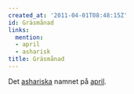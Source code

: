 ```yaml
---
created_at: '2011-04-01T08:48:15Z'
id: Gräsmånad
links:
  mention:
  - april
  - asharisk
title: Gräsmånad
---
```


Det [ashariska] namnet på [april].

  [ashariska]: asharisk
  [april]: april
